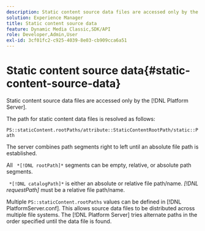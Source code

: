 ```yaml
---
description: Static content source data files are accessed only by the [!DNL Platform Server].
solution: Experience Manager
title: Static content source data
feature: Dynamic Media Classic,SDK/API
role: Developer,Admin,User
exl-id: 3cf01fc2-c925-4039-8e03-cb909cca6a51
---
```

# Static content source data{#static-content-source-data}

Static content source data files are accessed only by the [!DNL Platform Server].

 The path for static content data files is resolved as follows:

`PS::staticContent.rootPaths/attribute::StaticContentRootPath/static::Path`

The server combines path segments right to left until an absolute file path is established.

All ` *[!DNL rootPath]*` segments can be empty, relative, or absolute path segments.

` *[!DNL catalogPath]*` is either an absolute or relative file path/name. *[!DNL requestPath]* must be a relative file path/name.

Multiple `PS::staticContent.rootPaths` values can be defined in [!DNL PlatformServer.conf]. This allows source data files to be distributed across multiple file systems. The [!DNL Platform Server] tries alternate paths in the order specified until the data file is found.
